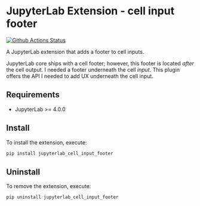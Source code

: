 #  JupyterLab Extension - cell input footer

[![Github Actions Status](https://github.com/Zsailer/jupyterlab-cell-input-footer/workflows/Build/badge.svg)](https://github.com/Zsailer/jupyterlab-cell-input-footer/actions/workflows/build.yml)

A JupyterLab extension that adds a footer to cell inputs.

JupyterLab core ships with a cell footer; however, this footer is located _after_ the cell output. I needed a footer underneath the cell _input_. This plugin offers the API I needed to add UX underneath the cell input. 

## Requirements

- JupyterLab >= 4.0.0

## Install

To install the extension, execute:

```bash
pip install jupyterlab_cell_input_footer
```

## Uninstall

To remove the extension, execute:

```bash
pip uninstall jupyterlab_cell_input_footer
```
